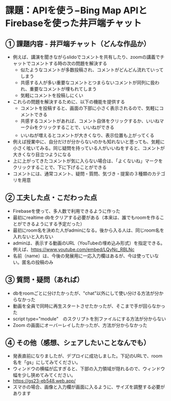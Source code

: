 # 課題：APIを使う−Bing Map APIとFirebaseを使った井戸端チャット

## ① 課題内容 - 井戸端チャット（どんな作品か）
- 例えば、講演を聞きながらslidoでコメントを共有したり、zoomの講義でチャットでコメントする時の次の問題を解決する
  - 似たようなコメントが多数投稿され、コメントがどんどん流れていってしまう
  - 共感する人が多い重要なコメントとつまらないコメントが同列に扱われ、重要なコメントが埋もれてしまう
  - 気軽にコメントを投稿しにくい
- これらの問題を解決するために、以下の機能を提供する
  - コメントを投稿すると、画面の下部に小さく表示されるので、気軽にコメントできる
  - 共感するコメントがあれば、コメント自体をクリックするか、いいねマーク👍をクリックすることで、いいねができる
  - いいねが増えるとコメントが大きくなり、表示位置も上がってくる
- 例えば授業中に、自分だけが分からないのかも知れないと思っても、気軽に小さく呟いてみる。同じ疑問を持っている人がいいねをすると、コメントが大きくなり目立つようになる
- 上に上がってきたコメントが気に入らない場合は、「よくないね」マークをクリックすることで、下に下げることができる
- コメントには、通常コメント、疑問・質問、気づき・提案の３種類のカテゴリを用意

## ② 工夫した点・こだわった点
- Firebaseを使って、多人数で利用できるように作った
- 最初にrealtime dbをクリアする必要がある（本来は、誰でもroomを作ることができるようにする予定だった）
- 最初にroom名を決めた人がadminになる。後から入る人は、同じroom名を入れないと入れない
- adminは、表示する動画のURL（YouTubeの埋め込み形式）を指定できる。例えば、https://www.youtube.com/embed/LQyNc_RBLNc
- 名前（name）は、今後の発展用に一応入力欄はあるが、今は使っていない。匿名の投稿のみ

## ③ 質問・疑問（あれば）
- dbをroomごとに分けたかったが、"chat"以外にして使い分ける方法が分からなかった
- 動画を全員で同時に再生スタートさせたかったが、そこまで手が回らなかった
- script type="module"　のスクリプトを別ファイルにする方法が分からない
- Zoom の画面にオーバーレイしたかったが、方法が分からなかった
  
## ④ その他（感想、シェアしたいことなんでも）
- 発表直前になりましたが、デプロイに成功しました。下記のURLで、room名を「gs」にしてみてください。
- ウィンドウの横幅が広すぎると、下部の入力領域が隠れるので、ウィンドウ幅を少し狭めてみてください。
- https://gs23-eb548.web.app/
- スマホの場合、画像と入力欄が画面に入るように、サイズを調整する必要があります

